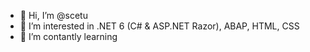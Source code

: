 - 👋 Hi, I’m @scetu
- 👀 I’m interested in .NET 6 (C# & ASP.NET Razor), ABAP, HTML, CSS
- 🌱 I’m contantly learning

<!---
scetu/scetu is a ✨ special ✨ repository because its `README.md` (this file) appears on your GitHub profile.
You can click the Preview link to take a look at your changes.
--->
